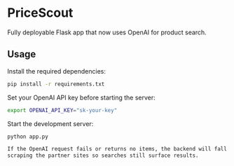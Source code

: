 # PriceScout

Fully deployable Flask app that now uses OpenAI for product search.

## Usage

Install the required dependencies:

```bash
pip install -r requirements.txt
```

Set your OpenAI API key before starting the server:

```bash
export OPENAI_API_KEY="sk-your-key"
```

Start the development server:

```bash
python app.py

If the OpenAI request fails or returns no items, the backend will fall back to
scraping the partner sites so searches still surface results.
```
